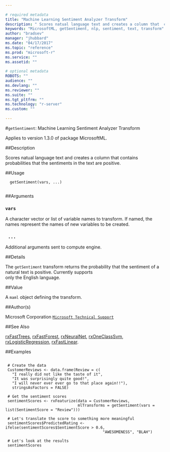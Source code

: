 ```yaml
--- 
 
# required metadata 
title: "Machine Learning Sentiment Analyzer Transform" 
description: " Scores natual language text and creates a column that  contains probabilities that the sentiments in the text are positive. " 
keywords: "MicrosoftML, getSentiment, nlp, sentiment, text, transform" 
author: "bradsev" 
manager: "jhubbard" 
ms.date: "04/17/2017" 
ms.topic: "reference" 
ms.prod: "microsoft-r" 
ms.service: "" 
ms.assetid: "" 
 
# optional metadata 
ROBOTS: "" 
audience: "" 
ms.devlang: "" 
ms.reviewer: "" 
ms.suite: "" 
ms.tgt_pltfrm: "" 
ms.technology: "r-server" 
ms.custom: "" 
 
--- 
```

 
 
 
 
 #`getSentiment`: Machine Learning Sentiment Analyzer Transform

 Applies to version 1.3.0 of package MicrosoftML.
 
 ##Description
 
Scores natual language text and creates a column that 
contains probabilities that the sentiments in the text are positive.
 
 
 ##Usage

```   
  getSentiment(vars, ...)
 
```
 
 ##Arguments

   
  
 ### `vars`
 A character vector or list of variable names to transform. If named, the names represent the names of new variables to be created. 
  
  
  
 ### ` ...`
 Additional arguments sent to compute engine. 
  
 
 
 ##Details
 
The `getSentiment` transform returns the probability 
that the sentiment of a natural text is positive. Currently supports  
only the English language.
 
 
 ##Value
 
A `maml` object defining the transform.
 
 ##Author(s)
 
Microsoft Corporation [`Microsoft Technical Support`](https://go.microsoft.com/fwlink/?LinkID=698556&clcid=0x409)

 
 
 ##See Also
 
[rxFastTrees](rxFastTrees.md), [rxFastForest](rxFastForest.md),
[rxNeuralNet](rxNeuralNet.md), [rxOneClassSvm](rxOneClassSvm.md),
[rxLogisticRegression](rxLogisticRegression.md), [rxFastLinear](rxFastLinear.md).
   
 ##Examples

 ```
   
  # Create the data
  CustomerReviews <- data.frame(Review = c(
    "I really did not like the taste of it",
    "It was surprisingly quite good!",
    "I will never ever ever go to that place again!!"),
    stringsAsFactors = FALSE)
  
  # Get the sentiment scores
  sentimentScores <- rxFeaturize(data = CustomerReviews, 
                                 mlTransforms = getSentiment(vars = list(SentimentScore = "Review")))
  
  # Let's translate the score to something more meaningful
  sentimentScores$PredictedRating <- ifelse(sentimentScores$SentimentScore > 0.6, 
                                            "AWESOMENESS", "BLAH")
  
  # Let's look at the results
  sentimentScores
 
```
 
 
 
 
 
